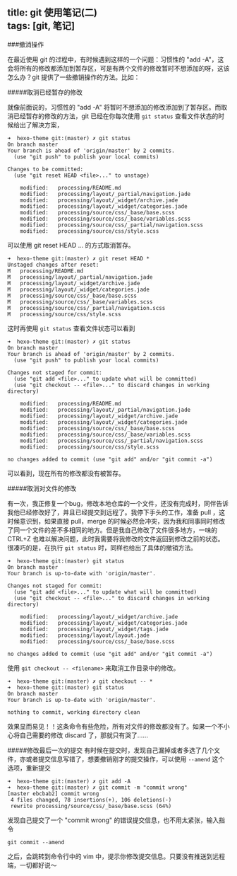 title: git 使用笔记(二)  
tags: [git, 笔记]  
---

###撤消操作

在最近使用 git 的过程中，有时候遇到这样的一个问题：习惯性的 "add -A"，这会将所有的修改都添加到暂存区，可是有两个文件的修改暂时不想添加的呀，这该怎么办？git 提供了一些撤销操作的方法。比如：

#####取消已经暂存的修改

就像前面说的，习惯性的 "add -A" 将暂时不想添加的修改添加到了暂存区。而取消已经暂存的修改的方法，git 已经在你每次使用 `git status` 查看文件状态的时候给出了解决方案，

    ➜  hexo-theme git:(master) ✗ git status
    On branch master
    Your branch is ahead of 'origin/master' by 2 commits.
      (use "git push" to publish your local commits)

    Changes to be committed:
      (use "git reset HEAD <file>..." to unstage)

        modified:   processing/README.md
        modified:   processing/layout/_partial/navigation.jade
        modified:   processing/layout/_widget/archive.jade
        modified:   processing/layout/_widget/categories.jade
        modified:   processing/source/css/_base/base.scss
        modified:   processing/source/css/_base/variables.scss
        modified:   processing/source/css/_partial/navigation.scss
        modified:   processing/source/css/style.scss

可以使用 git reset HEAD <file>... 的方式取消暂存。

    ➜  hexo-theme git:(master) ✗ git reset HEAD *
    Unstaged changes after reset:
    M	processing/README.md
    M	processing/layout/_partial/navigation.jade
    M	processing/layout/_widget/archive.jade
    M	processing/layout/_widget/categories.jade
    M	processing/source/css/_base/base.scss
    M	processing/source/css/_base/variables.scss
    M	processing/source/css/_partial/navigation.scss
    M	processing/source/css/style.scss
    
这时再使用 `git status` 查看文件状态可以看到

    ➜  hexo-theme git:(master) ✗ git status
    On branch master
    Your branch is ahead of 'origin/master' by 2 commits.
      (use "git push" to publish your local commits)

    Changes not staged for commit:
      (use "git add <file>..." to update what will be committed)
      (use "git checkout -- <file>..." to discard changes in working directory)

    	modified:   processing/README.md
    	modified:   processing/layout/_partial/navigation.jade
    	modified:   processing/layout/_widget/archive.jade
    	modified:   processing/layout/_widget/categories.jade
    	modified:   processing/source/css/_base/base.scss
    	modified:   processing/source/css/_base/variables.scss
    	modified:   processing/source/css/_partial/navigation.scss
    	modified:   processing/source/css/style.scss

    no changes added to commit (use "git add" and/or "git commit -a")
    
可以看到，现在所有的修改都没有被暂存。

#####取消对文件的修改

有一次，我正修复一个bug，修改本地仓库的一个文件，还没有完成时，同伴告诉我他已经修改好了，并且已经提交到远程了。我停下手头的工作，准备 pull ，这时候意识到，如果直接 pull，merge 的时候必然会冲突，因为我和同事同时修改了同一个文件的差不多相同的地方。但是我自己修改了文件很多地方，一味的 CTRL+Z 也难以解决问题，此时我需要将我修改的文件返回到修改之前的状态。很凑巧的是，在执行 `git status` 时，同样也给出了具体的撤销方法。

    ➜  hexo-theme git:(master) git status
    On branch master
    Your branch is up-to-date with 'origin/master'.

    Changes not staged for commit:
      (use "git add <file>..." to update what will be committed)
      (use "git checkout -- <file>..." to discard changes in working directory)

	    modified:   processing/layout/_widget/archive.jade
    	modified:   processing/layout/_widget/categories.jade
	    modified:   processing/layout/_widget/tags.jade
    	modified:   processing/layout/layout.jade
	    modified:   processing/source/css/_base/base.scss

    no changes added to commit (use "git add" and/or "git commit -a")

使用 `git checkout -- <filename>` 来取消工作目录中的修改。

    ➜  hexo-theme git:(master) ✗ git checkout -- *
    ➜  hexo-theme git:(master) git status
    On branch master
    Your branch is up-to-date with 'origin/master'.

    nothing to commit, working directory clean

效果显而易见！！这条命令有些危险，所有对文件的修改都没有了。如果一个不小心将自己需要的修改 discard 了，那就只有哭了……

#####修改最后一次的提交
有时候在提交时，发现自己漏掉或者多选了几个文件，亦或者提交信息写错了，想要撤销刚才的提交操作，可以使用 `--amend` 这个选项，重新提交

    ➜  hexo-theme git:(master) ✗ git add -A
    ➜  hexo-theme git:(master) ✗ git commit -m "commit wrong"
    [master ebcbab2] commit wrong
     4 files changed, 78 insertions(+), 106 deletions(-)
     rewrite processing/source/css/_base/base.scss (64%)
     
发现自己提交了一个 "commit wrong" 的错误提交信息，也不用太紧张，输入指令

    git commit --amend 
    
之后，会跳转到命令行中的 vim 中，提示你修改提交信息。只要没有推送到远程端，一切都好说～